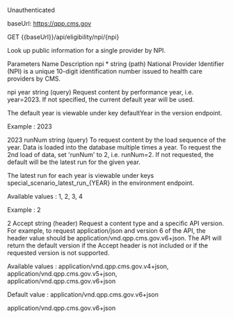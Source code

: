 Unauthenticated

baseUrl: https://qpp.cms.gov


GET
{{baseUrl}}/api/eligibility/npi/{npi}

Look up public information for a single provider by NPI.

Parameters
Name	Description
npi *
string
(path)
National Provider Identifier (NPI) is a unique 10-digit identification number issued to health care providers by CMS.

npi
year
string
(query)
Request content by performance year, i.e. year=2023. If not specified, the current default year will be used.

The default year is viewable under key defaultYear in the version endpoint.

Example : 2023

2023
runNum
string
(query)
To request content by the load sequence of the year. Data is loaded into the database multiple times a year. To request the 2nd load of data, set 'runNum' to 2, i.e. runNum=2. If not requested, the default will be the latest run for the given year.

The latest run for each year is viewable under keys special_scenario_latest_run_{YEAR} in the environment endpoint.

Available values : 1, 2, 3, 4

Example : 2


2
Accept
string
(header)
Request a content type and a specific API version. For example, to request application/json and version 6 of the API, the header value should be application/vnd.qpp.cms.gov.v6+json. The API will return the default version if the Accept header is not included or if the requested version is not supported.

Available values : application/vnd.qpp.cms.gov.v4+json, application/vnd.qpp.cms.gov.v5+json, application/vnd.qpp.cms.gov.v6+json

Default value : application/vnd.qpp.cms.gov.v6+json


application/vnd.qpp.cms.gov.v6+json
